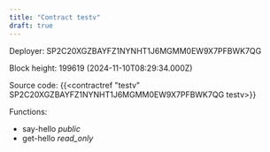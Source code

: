 ```yaml
---
title: "Contract testv"
draft: true
---
```

Deployer: SP2C20XGZBAYFZ1NYNHT1J6MGMM0EW9X7PFBWK7QG


 



Block height: 199619 (2024-11-10T08:29:34.000Z)

Source code: {{<contractref "testv" SP2C20XGZBAYFZ1NYNHT1J6MGMM0EW9X7PFBWK7QG testv>}}

Functions:

* say-hello _public_
* get-hello _read_only_
